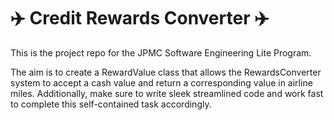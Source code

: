 # :airplane: Credit Rewards Converter :airplane:
This is the project repo for the JPMC Software Engineering Lite Program.

The aim is to create a RewardValue class that allows the RewardsConverter system to accept a cash value and return a corresponding value in airline miles. Additionally, make sure to write sleek streamlined code and work fast to complete this self-contained task accordingly.